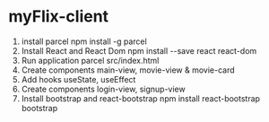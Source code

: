 # myFlix-client
1.  install parcel
    npm install -g parcel
2.  Install React and React Dom
    npm install --save react react-dom
3.  Run application
    parcel src/index.html
4.  Create components
    main-view, movie-view & movie-card
5.  Add hooks
    useState, useEffect
6.  Create components
    login-view, signup-view
7.  Install bootstrap and react-bootstrap
    npm install react-bootstrap bootstrap  
 
